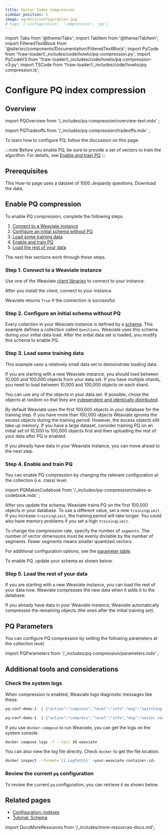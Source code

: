 ```yaml
---
title: Vector Index Compression
sidebar_position: 5
image: og/docs/configuration.jpg
# tags: ['configuration', 'compression', 'pq']
---
```


import Tabs from '@theme/Tabs';
import TabItem from '@theme/TabItem';
import FilteredTextBlock from '@site/src/components/Documentation/FilteredTextBlock';
import PyCode from '!!raw-loader!/_includes/code/howto/pq-compression.py';
import PyCodeV3 from '!!raw-loader!/_includes/code/howto/pq-compression-v3.py';
import TSCode from '!!raw-loader!/_includes/code/howto/pq-compression.ts';


# Configure PQ index compression

## Overview

import PQOverview from '/_includes/pq-compression/overview-text.mdx' ;

<PQOverview />

import PQTradeoffs from '/_includes/pq-compression/tradeoffs.mdx' ;

<PQTradeoffs />

To learn how to configure PQ, follow the discussion on this page.

:::note
Before you enable PQ, be sure to provide a set of vectors to train the algorithm. For details, see [Enable and train PQ](#step-3-load-some-training-data)
:::

## Prerequisites

This How-to page uses a dataset of 1000 Jeopardy questions. Download the data.

<Tabs groupId="languages">
  <TabItem value="py" label="Python (v4)">
     <FilteredTextBlock
       text={PyCode}
       startMarker="# START DownloadData"
       endMarker="# END DownloadData"
       language="py"
     />
  </TabItem>

  <TabItem value="py3" label="Python (v3)">
     <FilteredTextBlock
       text={PyCodeV3}
       startMarker="# START DownloadData"
       endMarker="# END DownloadData"
       language="py"
     />
  </TabItem>

  <TabItem value="ts" label="JavaScript/TypeScript">
     <FilteredTextBlock
       text={TSCode}
       startMarker="// START FetchData"
       endMarker="// END FetchData"
       language="ts"
     />
  </TabItem>
</Tabs>

## Enable PQ compression

To enable PQ compression, complete the following steps.

1. [Connect to a Weaviate instance](#step-1-connect-to-a-weaviate-instance)
1. [Configure an initial schema without PQ](#step-2-configure-an-initial-schema-without-pq)
1. [Load some training data](#step-3-load-some-training-data)
1. [Enable and train PQ](#step-4-enable-and-train-pq)
1. [Load the rest of your data](#step-5-load-the-rest-of-your-data)

The next few sections work through these steps.

### Step 1. Connect to a Weaviate instance

Use one of the Weaviate [client libraries](/developers/weaviate/client-libraries) to connect to your instance.

After you install the client, connect to your instance.

<Tabs groupId="languages">
  <TabItem value="py" label="Python (v4)">
     <FilteredTextBlock
       text={PyCode}
       startMarker="# START ConnectCode"
       endMarker="# END ConnectCode"
       language="py"
     />
  </TabItem>

  <TabItem value="py3" label="Python (v3)">
     <FilteredTextBlock
       text={PyCodeV3}
       startMarker="# START ConnectCode"
       endMarker="# END ConnectCode"
       language="py"
     />
  </TabItem>

  <TabItem value="ts" label="JavaScript/TypeScript">
     <FilteredTextBlock
       text={TSCode}
       startMarker="// START DockerInstantiationExample"
       endMarker="// END DockerInstantiationExample"
       language="ts"
     />
  </TabItem>
</Tabs>

Weaviate returns `True` if the connection is successful.

### Step 2. Configure an initial schema without PQ

Every collection in your Weaviate instance is defined by a [schema](/developers/weaviate/tutorials/schema). This example defines a collection called `Questions`. Weaviate uses this schema during your initial data load. After the initial data set is loaded, you modify this schema to enable PQ.

<Tabs groupId="languages">
  <TabItem value="py" label="Python (v4)">
     <FilteredTextBlock
       text={PyCode}
       startMarker="# START InitialSchema"
       endMarker="# END InitialSchema"
       language="py"
     />
  </TabItem>

  <TabItem value="py3" label="Python (v3)">
     <FilteredTextBlock
       text={PyCodeV3}
       startMarker="# START InitialSchema"
       endMarker="# END InitialSchema"
       language="py"
     />
  </TabItem>

  <TabItem value="ts" label="JavaScript/TypeScript">
     <FilteredTextBlock
       text={TSCode}
       startMarker="// START InitClassDef"
       endMarker="// END InitClassDef"
       language="ts"
     />
  </TabItem>
</Tabs>

### Step 3. Load some training data

This example uses a relatively small data set to demonstrate loading data.

If you are starting with a new Weaviate instance, you should load between 10,000 and 100,000 objects from your data set. If you have multiple shards, you need to load between 10,000 and 100,000 objects on each shard.

You can use any of the objects in your data set. If possible, chose the objects at random so that they are [independent and identically distributed](https://en.wikipedia.org/wiki/Independent_and_identically_distributed_random_variables).

By default Weaviate uses the first 100,000 objects in your database for the training step. If you have more than 100,000 objects Weaviate ignores the excess objects during the training period. However, the excess objects still take up memory. If you have a large dataset, consider training PQ on an initial set of 10,000 to 100,000 objects first and then uploading the rest of your data after PQ is enabled.

If you already have data in your Weaviate instance, you can move ahead to the next step.

<Tabs groupId="languages">
  <TabItem value="py" label="Python (v4)">
     <FilteredTextBlock
       text={PyCode}
       startMarker="# START LoadData"
       endMarker="# END LoadData"
       language="py"
     />
  </TabItem>

  <TabItem value="py3" label="Python (v3)">
     <FilteredTextBlock
       text={PyCodeV3}
       startMarker="# START LoadData"
       endMarker="# END LoadData"
       language="py"
     />
  </TabItem>

  <TabItem value="ts" label="JavaScript/TypeScript">
     <FilteredTextBlock
       text={TSCode}
       startMarker="// START LoadData"
       endMarker="// END LoadData"
       language="ts"
     />
  </TabItem>
</Tabs>

### Step 4. Enable and train PQ

You can enable PQ compression by changing the relevant configuration at the collection (i.e. class) level.

import PQMakesCodebook from '/_includes/pq-compression/makes-a-codebook.mdx' ;

<PQMakesCodebook />

After you update the schema, Weaviate trains PQ on the first 100,000 objects in your database. To use a different value, set a new `trainingLimit`. If you increase `trainingLimit`, the training period will take longer. You could also have memory problems if you set a high `trainingLimit`.

To change the compression rate, specify the number of `segments`. The number of vector dimensions must be evenly divisible by the number of segments. Fewer segments means smaller quantized vectors.

For additional configuration options, see the [parameter table](#pq-parameters).

To enable PQ, update your schema as shown below.


<Tabs groupId="languages">
  <TabItem value="py" label="Python (v4)">
     <FilteredTextBlock
       text={PyCode}
       startMarker="# START UpdateSchema"
       endMarker="# END UpdateSchema"
       language="py"
     />
  </TabItem>

  <TabItem value="py3" label="Python (v3)">
     <FilteredTextBlock
       text={PyCodeV3}
       startMarker="# START UpdateSchema"
       endMarker="# END UpdateSchema"
       language="py"
     />
  </TabItem>

  <TabItem value="ts" label="JavaScript/TypeScript">
     <FilteredTextBlock
       text={TSCode}
       startMarker="// START UpdateSchema"
       endMarker="// END UpdateSchema"
       language="ts"
     />
  </TabItem>
</Tabs>

### Step 5. Load the rest of your data

If you are starting with a new Weaviate instance, you can load the rest of your data now. Weaviate compresses the new data when it adds it to the database.

If you already have data in your Weaviate instance, Weaviate automatically compresses the remaining objects (the ones after the initial training set).

## PQ Parameters

You can configure PQ compression by setting the following parameters at the collection level.

import PQParameters from '/_includes/pq-compression/parameters.mdx' ;

<PQParameters />


## Additional tools and considerations

### Check the system logs

When compression is enabled, Weaviate logs diagnostic messages like these.

```bash
pq-conf-demo-1  | {"action":"compress","level":"info","msg":"switching to compressed vectors","time":"2023-11-13T21:10:52Z"}

pq-conf-demo-1  | {"action":"compress","level":"info","msg":"vector compression complete","time":"2023-11-13T21:10:53Z"}
```

If you use `docker-compose` to run Weaviate, you can get the logs on the system console.

```bash
docker compose logs -f --tail 10 weaviate
```

You can also view the log file directly. Check `docker` to get the file location.

```bash
docker inspect --format='{{.LogPath}}' <your-weaviate-container-id>
```

### Review the current `pq` configuration

To review the current `pq` configuration, you can retrieve it as shown below.

<Tabs groupId="languages">
  <TabItem value="py" label="Python (v4)">
    <FilteredTextBlock
      text={PyCode}
      startMarker="# START GetSchema"
      endMarker="# END GetSchema"
      language="py"
    />
  </TabItem>

  <TabItem value="py3" label="Python (v3)">
    <FilteredTextBlock
      text={PyCodeV3}
      startMarker="# START GetSchema"
      endMarker="# END GetSchema"
      language="py"
    />
  </TabItem>

  <TabItem value="ts" label="JavaScript/TypeScript">
    <FilteredTextBlock
      text={TSCode}
      startMarker="// START GetSchema"
      endMarker="// END GetSchema"
      language="ts"
    />
  </TabItem>

</Tabs>

## Related pages

- [Configuration: Indexes](../configuration/indexes.md)
- [Tutorial: Schema](../tutorials/schema.md)

import DocsMoreResources from '/_includes/more-resources-docs.md';

<DocsMoreResources />
